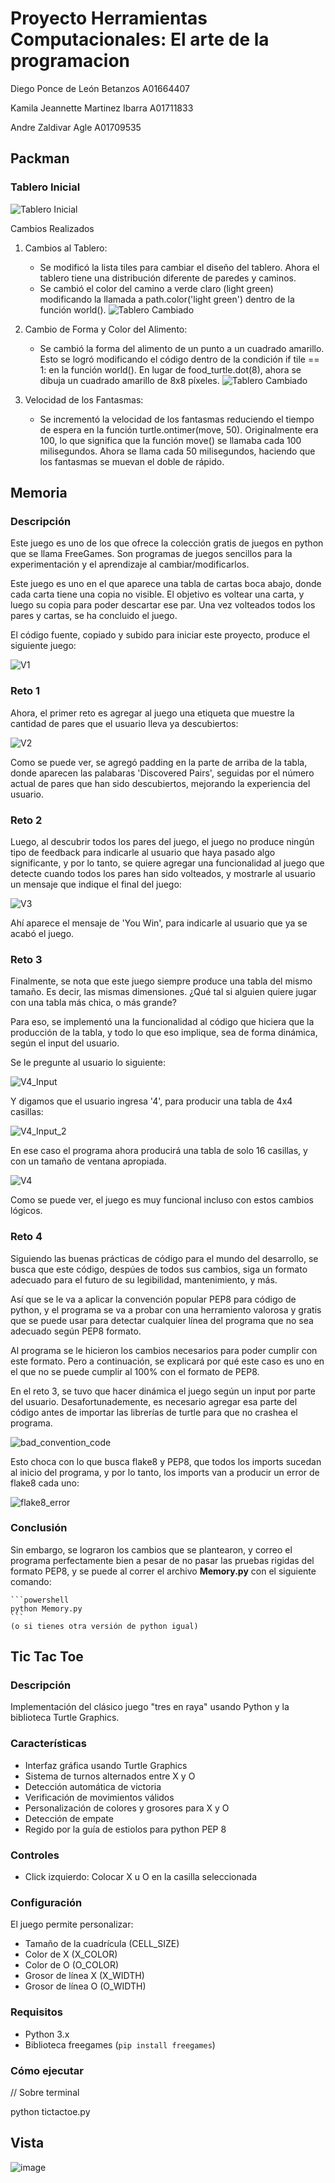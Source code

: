 # Proyecto Herramientas Computacionales: El arte de la programacion

Diego Ponce de León Betanzos A01664407

Kamila Jeannette Martinez Ibarra A01711833

Andre Zaldivar Agle A01709535

## Packman
### Tablero Inicial
![Tablero Inicial](images/image01.png)

Cambios Realizados

1.  Cambios al Tablero:

    * Se modificó la lista tiles para cambiar el diseño del tablero. Ahora el tablero tiene una distribución diferente de paredes y caminos.
    * Se cambió el color del camino a verde claro (light green) modificando la llamada a path.color('light green') dentro de la función world().
    ![Tablero Cambiado](images/image02.png)
2.  Cambio de Forma y Color del Alimento:

    * Se cambió la forma del alimento de un punto a un cuadrado amarillo. Esto se logró modificando el código dentro de la condición if tile == 1: en la función world(). En lugar de food_turtle.dot(8), ahora se dibuja un cuadrado amarillo de 8x8 píxeles.
    ![Tablero Cambiado](images/image03.png)
3.  Velocidad de los Fantasmas:

    * Se incrementó la velocidad de los fantasmas reduciendo el tiempo de espera en la función turtle.ontimer(move, 50). Originalmente era 100, lo que significa que la función move() se llamaba cada 100 milisegundos. Ahora se llama cada 50 milisegundos, haciendo que los fantasmas se muevan el doble de rápido.

## Memoria

### Descripción

Este juego es uno de los que ofrece la colección gratis de juegos en python que 
se llama FreeGames. Son programas de juegos sencillos para la experimentación y 
el aprendizaje al cambiar/modificarlos.

Este juego es uno en el que aparece una tabla de cartas boca abajo, donde cada carta 
tiene una copia no visible. El objetivo es voltear una carta, y luego su copia para 
poder descartar ese par. Una vez volteados todos los pares y cartas, se ha concluido 
el juego. 

El código fuente, copiado y subido para iniciar este proyecto, produce el siguiente juego:

![V1](imgs/v1.png)

### Reto 1

Ahora, el primer reto es agregar al juego una etiqueta que muestre la cantidad de 
pares que el usuario lleva ya descubiertos:

![V2](imgs/v2.png)

Como se puede ver, se agregó padding en la parte de arriba de la tabla, donde aparecen 
las palabaras 'Discovered Pairs', seguidas por el número actual de pares que han sido 
descubiertos, mejorando la experiencia del usuario.

### Reto 2

Luego, al descubrir todos los pares del juego, el juego no produce ningún tipo de feedback 
para indicarle al usuario que haya pasado algo significante, y por lo tanto, se quiere 
agregar una funcionalidad al juego que detecte cuando todos los pares han sido volteados, 
y mostrarle al usuario un mensaje que indique el final del juego:

![V3](imgs/v3.png)

Ahí aparece el mensaje de 'You Win', para indicarle al usuario que ya se acabó el juego.

### Reto 3

Finalmente, se nota que este juego siempre produce una tabla del mismo tamaño. Es decir, las 
mismas dimensiones. ¿Qué tal si alguien quiere jugar con una tabla más chica, o más grande?

Para eso, se implementó una la funcionalidad al código que hiciera que la producción de la 
tabla, y todo lo que eso implique, sea de forma dinámica, según el input del usuario.

Se le pregunte al usuario lo siguiente:

![V4_Input](imgs/v4_input.png)

Y digamos que el usuario ingresa '4', para producir una tabla de 4x4 casillas:

![V4_Input_2](imgs/v4_input_2.png)

En ese caso el programa ahora producirá una tabla de solo 16 casillas, y con un tamaño de ventana
apropiada. 

![V4](imgs/v4.png)

Como se puede ver, el juego es muy funcional incluso con estos cambios lógicos.

### Reto 4

Siguiendo las buenas prácticas de código para el mundo del desarrollo, se busca que este código, 
despúes de todos sus cambios, siga un formato adecuado para el futuro de su legibilidad, 
mantenimiento, y más. 

Así que se le va a aplicar la convención popular PEP8 para código de python, y el programa se 
va a probar con una herramiento valorosa y gratis que se puede usar para detectar cualquier línea 
del programa que no sea adecuado según PEP8 formato.

Al programa se le hicieron los cambios necesarios para poder cumplir con este formato. Pero a 
continuación, se explicará por qué este caso es uno en el que no se puede cumplir al 100% con el
formato de PEP8.

En el reto 3, se tuvo que hacer dinámica el juego según un input por parte del usuario. Desafortunademente, 
es necesario agregar esa parte del código antes de importar las librerías de turtle para que no crashea 
el programa. 

![bad_convention_code](imgs/pep8_ev.png)

Esto choca con lo que busca flake8 y PEP8, que todos los imports sucedan al inicio del programa, y por 
lo tanto, los imports van a producir un error de flake8 cada uno:

![flake8_error](imgs/flake8_err.png)

### Conclusión

Sin embargo, se lograron los cambios que se plantearon, y correo el programa perfectamente bien a pesar 
de no pasar las pruebas rigidas del formato PEP8, y se puede al correr el archivo **Memory.py** 
con el siguiente comando:

    ```powershell
    python Memory.py
    ```
    (o si tienes otra versión de python igual)

## Tic Tac Toe
### Descripción
Implementación del clásico juego "tres en raya" usando Python y la biblioteca Turtle Graphics.

### Características
- Interfaz gráfica usando Turtle Graphics
- Sistema de turnos alternados entre X y O
- Detección automática de victoria
- Verificación de movimientos válidos
- Personalización de colores y grosores para X y O
- Detección de empate
- Regido por la guía de estiolos para python PEP 8

### Controles
- Click izquierdo: Colocar X u O en la casilla seleccionada

### Configuración
El juego permite personalizar:
- Tamaño de la cuadrícula (CELL_SIZE)
- Color de X (X_COLOR)
- Color de O (O_COLOR)
- Grosor de línea X (X_WIDTH)
- Grosor de línea O (O_WIDTH)

### Requisitos
- Python 3.x
- Biblioteca freegames (`pip install freegames`)

### Cómo ejecutar
// Sobre terminal

python tictactoe.py

## Vista
![image](https://github.com/user-attachments/assets/01b235fd-f945-4d44-b573-80761381e0e1)
